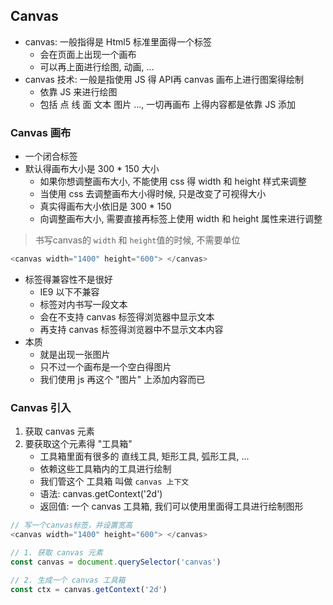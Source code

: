 ## Canvas
- canvas: 一般指得是 Html5 标准里面得一个标签
  + 会在页面上出现一个画布
  + 可以再上面进行绘图, 动画, ...
- canvas 技术: 一般是指使用 JS 得 API再 canvas 画布上进行图案得绘制
  + 依靠 JS 来进行绘图
  + 包括 点 线 面 文本 图片 ..., 一切再画布 上得内容都是依靠 JS 添加

### Canvas 画布
+ 一个闭合标签
+ 默认得画布大小是 300 * 150 大小
  - 如果你想调整画布大小, 不能使用 css 得 width 和 height 样式来调整
  - 当使用 css 去调整画布大小得时候, 只是改变了可视得大小
  - 真实得画布大小依旧是 300 * 150
  - 向调整画布大小, 需要直接再标签上使用 width 和 height 属性来进行调整

> 书写canvas的 `width` 和 `height`值的时候, 不需要单位
```js
<canvas width="1400" height="600"> </canvas>
```
+ 标签得兼容性不是很好
  - IE9 以下不兼容
  - 标签对内书写一段文本
  - 会在不支持 canvas 标签得浏览器中显示文本
  - 再支持 canvas 标签得浏览器中不显示文本内容
+ 本质
  - 就是出现一张图片
  - 只不过一个画布是一个空白得图片
  - 我们使用 js 再这个 "图片" 上添加内容而已

### Canvas 引入
1. 获取 canvas 元素
2. 要获取这个元素得 "工具箱"
   - 工具箱里面有很多的 直线工具, 矩形工具, 弧形工具, ...
   - 依赖这些工具箱内的工具进行绘制
   - 我们管这个 工具箱 叫做 `canvas 上下文`
   - 语法: canvas.getContext('2d')
   - 返回值: 一个 canvas 工具箱, 我们可以使用里面得工具进行绘制图形
   
```js
// 写一个canvas标签，并设置宽高
<canvas width="1400" height="600"> </canvas>

// 1. 获取 canvas 元素
const canvas = document.querySelector('canvas')

// 2. 生成一个 canvas 工具箱
const ctx = canvas.getContext('2d')
```